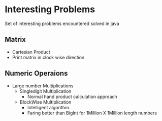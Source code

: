 # Interesting Problems
Set of interesting problems encountered solved in java
## Matrix
* Cartesian Product
* Print matrix in clock wise direction

## Numeric Operaions
* Large number Multiplications
  * Singledigit Multiplication 
    * Normal hand product calculation approach
  * BlockWise Multiplication
    * Intelligent algorithm. 
    * Faring better than BigInt for 1Million X 1Million length numbers
